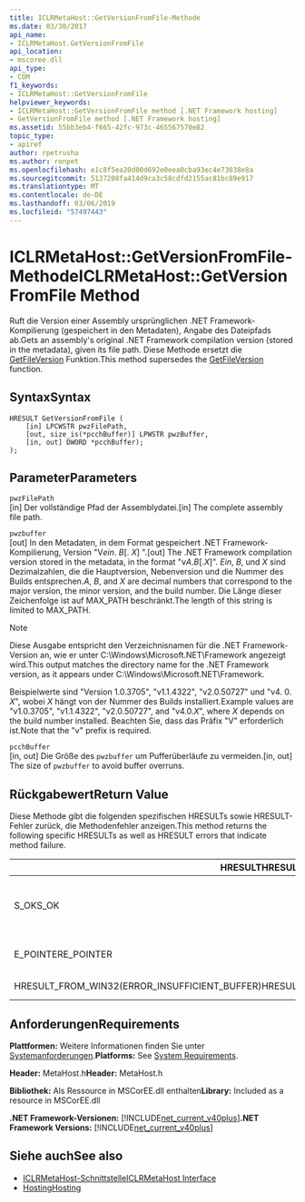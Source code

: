 ```yaml
---
title: ICLRMetaHost::GetVersionFromFile-Methode
ms.date: 03/30/2017
api_name:
- ICLRMetaHost.GetVersionFromFile
api_location:
- mscoree.dll
api_type:
- COM
f1_keywords:
- ICLRMetaHost::GetVersionFromFile
helpviewer_keywords:
- ICLRMetaHost::GetVersionFromFile method [.NET Framework hosting]
- GetVersionFromFile method [.NET Framework hosting]
ms.assetid: 55bb3eb4-f665-42fc-973c-465567570e82
topic_type:
- apiref
author: rpetrusha
ms.author: ronpet
ms.openlocfilehash: e1c8f5ea20d00d692e0eea0cba93ec4e73038e8a
ms.sourcegitcommit: 5137208fa414d9ca3c58cdfd2155ac81bc89e917
ms.translationtype: MT
ms.contentlocale: de-DE
ms.lasthandoff: 03/06/2019
ms.locfileid: "57497443"
---
```

# <a name="iclrmetahostgetversionfromfile-method"></a><span data-ttu-id="1863e-102">ICLRMetaHost::GetVersionFromFile-Methode</span><span class="sxs-lookup"><span data-stu-id="1863e-102">ICLRMetaHost::GetVersionFromFile Method</span></span>
<span data-ttu-id="1863e-103">Ruft die Version einer Assembly ursprünglichen .NET Framework-Kompilierung (gespeichert in den Metadaten), Angabe des Dateipfads ab.</span><span class="sxs-lookup"><span data-stu-id="1863e-103">Gets an assembly's original .NET Framework compilation version (stored in the metadata), given its file path.</span></span> <span data-ttu-id="1863e-104">Diese Methode ersetzt die [GetFileVersion](../../../../docs/framework/unmanaged-api/hosting/getfileversion-function.md) Funktion.</span><span class="sxs-lookup"><span data-stu-id="1863e-104">This method supersedes the [GetFileVersion](../../../../docs/framework/unmanaged-api/hosting/getfileversion-function.md) function.</span></span>  
  
## <a name="syntax"></a><span data-ttu-id="1863e-105">Syntax</span><span class="sxs-lookup"><span data-stu-id="1863e-105">Syntax</span></span>  
  
```  
HRESULT GetVersionFromFile (  
    [in] LPCWSTR pwzFilePath,  
    [out, size_is(*pcchBuffer)] LPWSTR pwzBuffer,  
    [in, out] DWORD *pcchBuffer);  
);  
```  
  
## <a name="parameters"></a><span data-ttu-id="1863e-106">Parameter</span><span class="sxs-lookup"><span data-stu-id="1863e-106">Parameters</span></span>  
 `pwzFilePath`  
 <span data-ttu-id="1863e-107">[in] Der vollständige Pfad der Assemblydatei.</span><span class="sxs-lookup"><span data-stu-id="1863e-107">[in] The complete assembly file path.</span></span>  
  
 `pwzbuffer`  
 <span data-ttu-id="1863e-108">[out] In den Metadaten, in dem Format gespeichert .NET Framework-Kompilierung, Version "V*ein*. *B*[. *X*] ".</span><span class="sxs-lookup"><span data-stu-id="1863e-108">[out] The .NET Framework compilation version stored in the metadata, in the format "v*A*.*B*[.*X*]".</span></span> <span data-ttu-id="1863e-109">*Ein*, *B*, und *X* sind Dezimalzahlen, die die Hauptversion, Nebenversion und die Nummer des Builds entsprechen.</span><span class="sxs-lookup"><span data-stu-id="1863e-109">*A*, *B*, and *X* are decimal numbers that correspond to the major version, the minor version, and the build number.</span></span> <span data-ttu-id="1863e-110">Die Länge dieser Zeichenfolge ist auf MAX_PATH beschränkt.</span><span class="sxs-lookup"><span data-stu-id="1863e-110">The length of this string is limited to MAX_PATH.</span></span>  
  
> [!NOTE]
>  <span data-ttu-id="1863e-111">Diese Ausgabe entspricht den Verzeichnisnamen für die .NET Framework-Version an, wie er unter C:\Windows\Microsoft.NET\Framework angezeigt wird.</span><span class="sxs-lookup"><span data-stu-id="1863e-111">This output matches the directory name for the .NET Framework version, as it appears under C:\Windows\Microsoft.NET\Framework.</span></span>  
  
 <span data-ttu-id="1863e-112">Beispielwerte sind "Version 1.0.3705", "v1.1.4322", "v2.0.50727" und "v4. 0. *X*", wobei *X* hängt von der Nummer des Builds installiert.</span><span class="sxs-lookup"><span data-stu-id="1863e-112">Example values are "v1.0.3705", "v1.1.4322", "v2.0.50727", and "v4.0.*X*", where *X* depends on the build number installed.</span></span> <span data-ttu-id="1863e-113">Beachten Sie, dass das Präfix "V" erforderlich ist.</span><span class="sxs-lookup"><span data-stu-id="1863e-113">Note that the "v" prefix is required.</span></span>  
  
 `pcchBuffer`  
 <span data-ttu-id="1863e-114">[in, out] Die Größe des `pwzbuffer` um Pufferüberläufe zu vermeiden.</span><span class="sxs-lookup"><span data-stu-id="1863e-114">[in, out] The size of `pwzbuffer` to avoid buffer overruns.</span></span>  
  
## <a name="return-value"></a><span data-ttu-id="1863e-115">Rückgabewert</span><span class="sxs-lookup"><span data-stu-id="1863e-115">Return Value</span></span>  
 <span data-ttu-id="1863e-116">Diese Methode gibt die folgenden spezifischen HRESULTs sowie HRESULT-Fehler zurück, die Methodenfehler anzeigen.</span><span class="sxs-lookup"><span data-stu-id="1863e-116">This method returns the following specific HRESULTs as well as HRESULT errors that indicate method failure.</span></span>  
  
|<span data-ttu-id="1863e-117">HRESULT</span><span class="sxs-lookup"><span data-stu-id="1863e-117">HRESULT</span></span>|<span data-ttu-id="1863e-118">Beschreibung</span><span class="sxs-lookup"><span data-stu-id="1863e-118">Description</span></span>|  
|-------------|-----------------|  
|<span data-ttu-id="1863e-119">S_OK</span><span class="sxs-lookup"><span data-stu-id="1863e-119">S_OK</span></span>|<span data-ttu-id="1863e-120">Die Methode wurde erfolgreich abgeschlossen.</span><span class="sxs-lookup"><span data-stu-id="1863e-120">The method completed successfully.</span></span>|  
|<span data-ttu-id="1863e-121">E_POINTER</span><span class="sxs-lookup"><span data-stu-id="1863e-121">E_POINTER</span></span>|<span data-ttu-id="1863e-122">`pwzbuffer` oder `pcchBuffer` ist NULL.</span><span class="sxs-lookup"><span data-stu-id="1863e-122">`pwzbuffer` or `pcchBuffer` is null.</span></span>|  
|<span data-ttu-id="1863e-123">HRESULT_FROM_WIN32(ERROR_INSUFFICIENT_BUFFER)</span><span class="sxs-lookup"><span data-stu-id="1863e-123">HRESULT_FROM_WIN32(ERROR_INSUFFICIENT_BUFFER)</span></span>|<span data-ttu-id="1863e-124">Der Puffer ist zu klein.</span><span class="sxs-lookup"><span data-stu-id="1863e-124">The buffer is too small.</span></span>|  
  
## <a name="requirements"></a><span data-ttu-id="1863e-125">Anforderungen</span><span class="sxs-lookup"><span data-stu-id="1863e-125">Requirements</span></span>  
 <span data-ttu-id="1863e-126">**Plattformen:** Weitere Informationen finden Sie unter [Systemanforderungen](../../../../docs/framework/get-started/system-requirements.md).</span><span class="sxs-lookup"><span data-stu-id="1863e-126">**Platforms:** See [System Requirements](../../../../docs/framework/get-started/system-requirements.md).</span></span>  
  
 <span data-ttu-id="1863e-127">**Header:** MetaHost.h</span><span class="sxs-lookup"><span data-stu-id="1863e-127">**Header:** MetaHost.h</span></span>  
  
 <span data-ttu-id="1863e-128">**Bibliothek:** Als Ressource in MSCorEE.dll enthalten</span><span class="sxs-lookup"><span data-stu-id="1863e-128">**Library:** Included as a resource in MSCorEE.dll</span></span>  
  
 <span data-ttu-id="1863e-129">**.NET Framework-Versionen:** [!INCLUDE[net_current_v40plus](../../../../includes/net-current-v40plus-md.md)]</span><span class="sxs-lookup"><span data-stu-id="1863e-129">**.NET Framework Versions:** [!INCLUDE[net_current_v40plus](../../../../includes/net-current-v40plus-md.md)]</span></span>  
  
## <a name="see-also"></a><span data-ttu-id="1863e-130">Siehe auch</span><span class="sxs-lookup"><span data-stu-id="1863e-130">See also</span></span>
- [<span data-ttu-id="1863e-131">ICLRMetaHost-Schnittstelle</span><span class="sxs-lookup"><span data-stu-id="1863e-131">ICLRMetaHost Interface</span></span>](../../../../docs/framework/unmanaged-api/hosting/iclrmetahost-interface.md)
- [<span data-ttu-id="1863e-132">Hosting</span><span class="sxs-lookup"><span data-stu-id="1863e-132">Hosting</span></span>](../../../../docs/framework/unmanaged-api/hosting/index.md)
